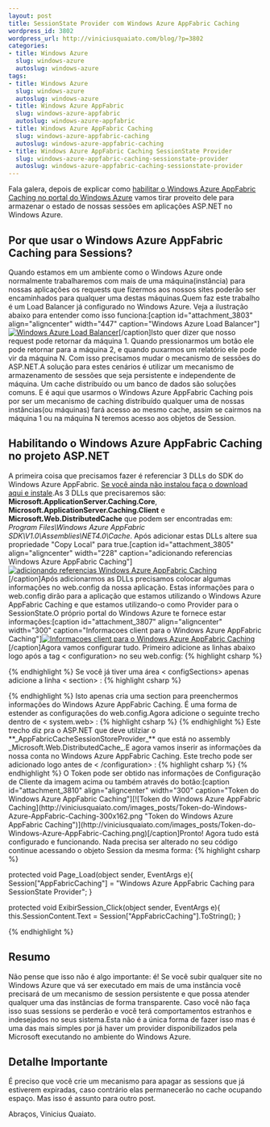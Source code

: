 ```yaml
--- 
layout: post
title: SessionState Provider com Windows Azure AppFabric Caching
wordpress_id: 3802
wordpress_url: http://viniciusquaiato.com/blog/?p=3802
categories: 
- title: Windows Azure
  slug: windows-azure
  autoslug: windows-azure
tags: 
- title: Windows Azure
  slug: windows-azure
  autoslug: windows-azure
- title: Windows Azure AppFabric
  slug: windows-azure-appfabric
  autoslug: windows-azure-appfabric
- title: Windows Azure AppFabric Caching
  slug: windows-azure-appfabric-caching
  autoslug: windows-azure-appfabric-caching
- title: Windows Azure AppFabric Caching SessionState Provider
  slug: windows-azure-appfabric-caching-sessionstate-provider
  autoslug: windows-azure-appfabric-caching-sessionstate-provider
---
```

Fala galera, depois de explicar como [habilitar o Windows Azure AppFabric Caching no portal do Windows Azure](http://viniciusquaiato.com/blog/windows-azure-appfabric-caching/) vamos tirar proveito dele para armazenar o estado de nossas sessões em aplicações ASP.NET no Windows Azure.

## Por que usar o Windows Azure AppFabric Caching para Sessions?
Quando estamos em um ambiente como o Windows Azure onde normalmente trabalharemos com mais de uma máquina(instância) para nossas aplicações os requests que fizermos aos nossos sites poderão ser encaminhados para qualquer uma destas máquinas.Quem faz este trabalho é um Load Balancer já configurado no Windows Azure. Veja a ilustração abaixo para entender como isso funciona:[caption id="attachment_3803" align="aligncenter" width="447" caption="Windows Azure Load Balancer"][![Windows Azure Load Balancer](http://viniciusquaiato.com/images_posts/Windows-Azure-Load-Balancer.png "Windows Azure Load Balancer")](http://viniciusquaiato.com/images_posts/Windows-Azure-Load-Balancer.png)[/caption]Isto quer dizer que nosso request pode retornar da máquina 1. Quando pressionarmos um botão ele pode retornar para a máquina 2, e quando puxarmos um relatório ele pode vir da máquina N. Com isso precisamos mudar o mecanismo de sessões do ASP.NET.A solução para estes cenários é utilizar um mecanismo de armazenamento de sessões que seja persistente e independente de máquina. Um cache distribuído ou um banco de dados são soluções comuns. E é aqui que usarmos o Windows Azure AppFabric Caching pois por ser um mecanismo de caching distribuído qualquer uma de nossas instâncias(ou máquinas) fará acesso ao mesmo cache, assim se cairmos na máquina 1 ou na máquina N teremos acesso aos objetos de Session.

## Habilitando o Windows Azure AppFabric Caching no projeto ASP.NET
A primeira coisa que precisamos fazer é referenciar 3 DLLs do SDK do Windows Azure AppFabric. [Se você ainda não instalou faça o download aqui e instale](http://www.microsoft.com/download/en/details.aspx?displaylang=en&id=19925).As 3 DLLs que precisaremos são: **Microsoft.ApplicationServer.Caching.Core**, **Microsoft.ApplicationServer.Caching.Client** e **Microsoft.Web.DistributedCache** que podem ser encontradas em: _Program Files\Windows Azure AppFabric SDK\V1.0\Assemblies\NET4.0\Cache_. Após adicionar estas DLLs altere sua propriedade "Copy Local" para true.[caption id="attachment_3805" align="aligncenter" width="228" caption="adicionando referencias Windows Azure AppFabric Caching"][![adicionando referencias Windows Azure AppFabric Caching](http://viniciusquaiato.com/images_posts/adicionando-referencias-Windows-Azure-AppFabric-Caching-228x300.png "adicionando referencias Windows Azure AppFabric Caching")](http://viniciusquaiato.com/images_posts/adicionando-referencias-Windows-Azure-AppFabric-Caching.png)[/caption]Após adicionarmos as DLLs precisamos colocar algumas informações no web.config da nossa aplicação. Estas informações para o web.config dirão para a aplicação que estamos utilizando o Windows Azure AppFabric Caching e que estamos utilizando-o como Provider para o SessionState.O próprio portal do Windows Azure te fornece estar informações:[caption id="attachment_3807" align="aligncenter" width="300" caption="Informacoes client para o Windows Azure AppFabric Caching"][![Informacoes client para o Windows Azure AppFabric Caching](http://viniciusquaiato.com/images_posts/Informacoes-client-para-o-Windows-Azure-AppFabric-Caching-300x181.png "Informacoes client para o Windows Azure AppFabric Caching")](http://viniciusquaiato.com/images_posts/Informacoes-client-para-o-Windows-Azure-AppFabric-Caching.png)[/caption]Agora vamos configurar tudo. Primeiro adicione as linhas abaixo logo após a tag &lt;
    configuration&gt;
    no seu web.config:
{% highlight csharp %}
<configsections>  <section name="dataCacheClients" type="Microsoft.ApplicationServer.Caching.DataCacheClientsSection, Microsoft.ApplicationServer.Caching.Core" allowlocation="true" allowdefinition="Everywhere" /></configsections>
{% endhighlight %}
Se você já tiver uma área &lt;
    configSections&gt;
    apenas adicione a linha &lt;
    section&gt;
    :
{% highlight csharp %}
  <section name="dataCacheClients" type="Microsoft.ApplicationServer.Caching.DataCacheClientsSection, Microsoft.ApplicationServer.Caching.Core" allowlocation="true" allowdefinition="Everywhere" />
{% endhighlight %}
Isto apenas cria uma section para preenchermos informações do Windows Azure AppFabric Caching. É uma forma de estender as configurações do web.config.Agora adicione o seguinte trecho dentro de &lt;
    system.web&gt;
    :
{% highlight csharp %}
  <providers>    <add name="AppFabricCacheSessionStoreProvider" type="Microsoft.Web.DistributedCache.DistributedCacheSessionStateStoreProvider, Microsoft.Web.DistributedCache" cachename="default" useblobmode="true" datacacheclientname="default" />  </providers></sessionstate>
{% endhighlight %}
Este trecho diz pra o ASP.NET que deve utilziar o **_AppFabricCacheSessionStoreProvider_** que está no assembly _Microsoft.Web.DistributedCache_.E agora vamos inserir as informações da nossa conta no Windows Azure AppFabric Caching. Este trecho pode ser adicionado logo antes de &lt;
    /configuration&gt;
    :
{% highlight csharp %}
      </messagesecurity>    </securityproperties>  </datacacheclient></datacacheclients>
{% endhighlight %}
O Token pode ser obtido nas informações de Configuração de Cliente da imagem acima ou também através do botão:[caption id="attachment_3810" align="aligncenter" width="300" caption="Token do Windows Azure AppFabric Caching"][![Token do Windows Azure AppFabric Caching](http://viniciusquaiato.com/images_posts/Token-do-Windows-Azure-AppFabric-Caching-300x162.png "Token do Windows Azure AppFabric Caching")](http://viniciusquaiato.com/images_posts/Token-do-Windows-Azure-AppFabric-Caching.png)[/caption]Pronto! Agora tudo está configurado e funcionando. Nada precisa ser alterado no seu código continue acessando o objeto Session da mesma forma:
{% highlight csharp %}

protected void Page_Load(object sender, EventArgs e){    Session["AppFabricCaching"] = "Windows Azure AppFabric Caching para SessionState Provider";
    }


protected void ExibirSession_Click(object sender, EventArgs e){    this.SessionContent.Text = Session["AppFabricCaching"].ToString();
    }

{% endhighlight %}


## Resumo
Não pense que isso não é algo importante: é! Se você subir qualquer site no Windows Azure que vá ser executado em mais de uma instância você precisará de um mecanismo de session persistente e que possa atender qualquer uma das instâncias de forma transparente. Caso você não faça isso suas sessions se perderão e você terá comportamentos estranhos e indesejados no seus sistema.Esta não é a única forma de fazer isso mas é uma das mais simples por já haver um provider disponibilizados pela Microsoft executando no ambiente do Windows Azure.

## Detalhe Importante
É preciso que você crie um mecanismo para apagar as sessions que já estiverem expiradas, caso contrário elas permanecerão no cache ocupando espaço. Mas isso é assunto para outro post.

Abraços,
Vinicius Quaiato.
